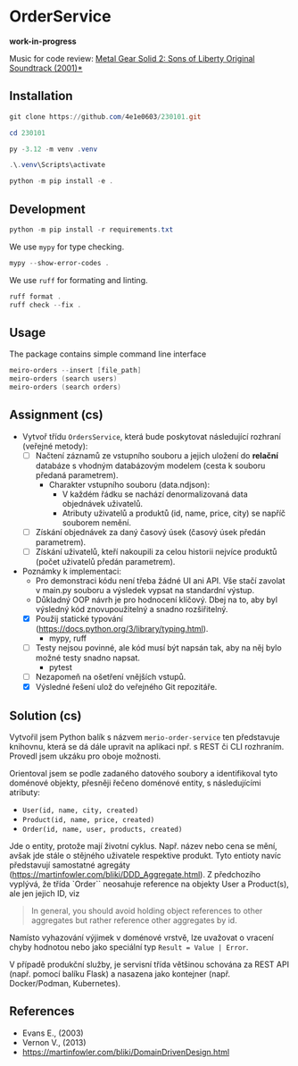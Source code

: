 # OrderService

**work-in-progress**

Music for code review: [Metal Gear Solid 2: Sons of Liberty Original Soundtrack (2001)*](https://youtu.be/ZUd7myd0NK8?si=BM32dlPiFP9iO1-m)

## Installation

```powershell
git clone https://github.com/4e1e0603/230101.git
```

```powershell
cd 230101
```

```powershell
py -3.12 -m venv .venv
````

```powershell
.\.venv\Scripts\activate
```

```powershell
python -m pip install -e .
```

## Development

```powershell
python -m pip install -r requirements.txt
```

We use `mypy` for type checking.

```powershell
mypy --show-error-codes .
```

We use `ruff` for formating and linting.

```powershell
ruff format .
ruff check --fix .
```

## Usage

The package contains simple command line interface

```powershell
meiro-orders --insert [file_path]
meiro-orders (search users)
meiro-orders (search orders)   
```

## Assignment (cs)

- Vytvoř třídu `OrdersService`, která bude poskytovat následující rozhraní (veřejné metody):
  - [ ] Načtení záznamů ze vstupního souboru a jejich uložení do **relační** databáze s vhodným databázovým modelem (cesta k souboru předaná parametrem).
    - Charakter vstupního souboru (data.ndjson):
      - V každém řádku se nachází denormalizovaná data objednávek uživatelů.
      - Atributy uživatelů a produktů (id, name, price, city) se napříč souborem nemění.
  - [ ] Získání objednávek za daný časový úsek (časový úsek předán parametrem).
  - [ ] Získání uživatelů, kteří nakoupili za celou historii nejvíce produktů (počet uživatelů předán parametrem).

- Poznámky k implementaci:
  - Pro demonstraci kódu není třeba žádné UI ani API. Vše stačí zavolat v main.py souboru a výsledek vypsat na standardní výstup.
  - Důkladný OOP návrh je pro hodnocení klíčový. Dbej na to, aby byl výsledný kód znovupoužitelný a snadno rozšiřitelný.
  - [x] Použij statické typování (<https://docs.python.org/3/library/typing.html>).
    - mypy, ruff
  - [ ] Testy nejsou povinné, ale kód musí být napsán tak, aby na něj bylo možné testy snadno napsat.
    - pytest
  - [ ] Nezapomeň na ošetření vnějších vstupů.
  - [x] Výsledné řešení ulož do veřejného Git repozitáře.

## Solution (cs)

Vytvořil jsem Python balík s názvem `merio-order-service` ten představuje knihovnu, která se dá dále upravit na aplikaci npř. s REST či CLI rozhraním. Provedl jsem ukzáku pro oboje možnosti.

Orientoval jsem se podle zadaného datového soubory a identifikoval tyto
doménové objekty, přesněji řečeno doménové entity, s následujícími atributy:

- `User(id, name, city, created)`
- `Product(id, name, price, created)`
- `Order(id, name, user, products, created)`

Jde o entity, protože mají životní cyklus. Např. název nebo cena se mění, avšak jde stále o stějného uživatele respektive produkt.
Tyto entioty navíc představují samostatné agregáty (<https://martinfowler.com/bliki/DDD_Aggregate.html>).
Z předchozího vyplývá, že třída `Order`` neosahuje reference na objekty User a Product(s), ale jen jejich ID, viz
> In general, you should avoid holding object references to other aggregates but rather reference other aggregates by id.

Namísto vyhazování výjimek v doménové vrstvě, lze uvažovat o vracení chyby hodnotou nebo jako speciální typ `Result = Value | Error`.

V případě produkční služby, je servisní třída většinou schována za REST API (např. pomocí balíku Flask) a nasazena
jako kontejner (např. Docker/Podman, Kubernetes).

## References

- Evans E., (2003)
- Vernon V., (2013)
- <https://martinfowler.com/bliki/DomainDrivenDesign.html>
